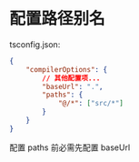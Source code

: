# 配置路径别名

tsconfig.json:

```json
{
    "compilerOptions": {
        // 其他配置项...
        "baseUrl": ".",
        "paths": {
            "@/*": ["src/*"]
        }
    }
}
```

配置 paths 前必需先配置 baseUrl

<br>
